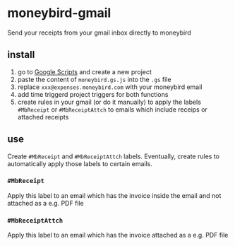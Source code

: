 # moneybird-gmail
Send your receipts from your gmail inbox directly to moneybird

## install
1. go to [Google Scripts](script.google.com) and create a new project
2. paste the content of `moneybird.gs.js` into the `.gs` file
3. replace `xxx@expenses.moneybird.com` with your moneybird email
4. add time triggerd project triggers for both functions
5. create rules in your gmail (or do it manually) to apply the labels `#MbReceipt` or `#MbReceiptAttch` to emails which include receips or attached receipts

## use

Create `#MbReceipt` and `#MbReceiptAttch` labels. Eventually, create rules to automatically apply those labels to certain emails.

### `#MbReceipt`

Apply this label to an email which has the invoice inside the email and not attached as a e.g. PDF file

### `#MbReceiptAttch`

Apply this label to an email which has the invoice attached as a e.g. PDF file
